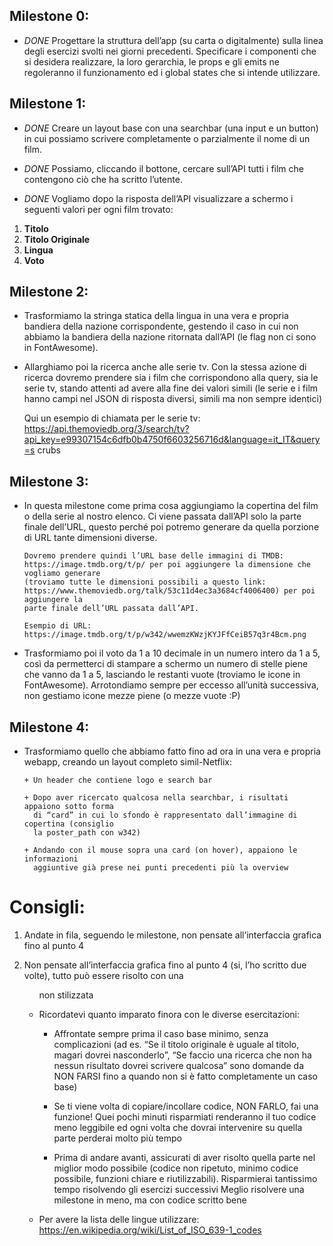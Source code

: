 ## Milestone 0:

- _DONE_ Progettare la struttura dell’app (su carta o digitalmente) sulla linea degli esercizi svolti nei giorni precedenti. Specificare i componenti che si desidera realizzare, la loro gerarchia, le props e gli emits ne regoleranno il funzionamento ed i global states che si intende utilizzare.

## Milestone 1:

- _DONE_ Creare un layout base con una searchbar (una input e un button) in cui possiamo scrivere completamente o parzialmente il nome di un film.

- _DONE_ Possiamo, cliccando il bottone, cercare sull’API tutti i film che contengono ciò che ha scritto l’utente.

- _DONE_ Vogliamo dopo la risposta dell’API visualizzare a schermo i seguenti valori per ogni film trovato:

1. **Titolo**
2. **Titolo Originale**
3. **Lingua**
4. **Voto**

## Milestone 2:

- Trasformiamo la stringa statica della lingua in una vera e propria bandiera della
  nazione corrispondente, gestendo il caso in cui non abbiamo la bandiera della
  nazione ritornata dall’API (le flag non ci sono in FontAwesome).

- Allarghiamo poi la ricerca anche alle serie tv. Con la stessa azione di ricerca
  dovremo prendere sia i film che corrispondono alla query, sia le serie tv, stando
  attenti ad avere alla fine dei valori simili (le serie e i film hanno campi nel JSON di
  risposta diversi, simili ma non sempre identici)

  Qui un esempio di chiamata per le serie tv:
  https://api.themoviedb.org/3/search/tv?api_key=e99307154c6dfb0b4750f6603256716d&language=it_IT&query=s
  crubs

## Milestone 3:

- In questa milestone come prima cosa aggiungiamo la copertina del film o della serie
  al nostro elenco. Ci viene passata dall’API solo la parte finale dell’URL, questo
  perché poi potremo generare da quella porzione di URL tante dimensioni diverse.

      Dovremo prendere quindi l’URL base delle immagini di TMDB:
      https://image.tmdb.org/t/p/ per poi aggiungere la dimensione che vogliamo generare
      (troviamo tutte le dimensioni possibili a questo link:
      https://www.themoviedb.org/talk/53c11d4ec3a3684cf4006400) per poi aggiungere la
      parte finale dell’URL passata dall’API.

      Esempio di URL:
      https://image.tmdb.org/t/p/w342/wwemzKWzjKYJFfCeiB57q3r4Bcm.png

- Trasformiamo poi il voto da 1 a 10 decimale in un numero intero da 1 a 5, così da
  permetterci di stampare a schermo un numero di stelle piene che vanno da 1 a 5,
  lasciando le restanti vuote (troviamo le icone in FontAwesome).
  Arrotondiamo sempre per eccesso all’unità successiva, non gestiamo icone mezze
  piene (o mezze vuote :P)

## Milestone 4:

- Trasformiamo quello che abbiamo fatto fino ad ora in una vera e propria webapp,
  creando un layout completo simil-Netflix:

      + Un header che contiene logo e search bar

      + Dopo aver ricercato qualcosa nella searchbar, i risultati appaiono sotto forma
        di “card” in cui lo sfondo è rappresentato dall’immagine di copertina (consiglio
        la poster_path con w342)

      + Andando con il mouse sopra una card (on hover), appaiono le informazioni
        aggiuntive già prese nei punti precedenti più la overview

# Consigli:

1. Andate in fila, seguendo le milestone, non pensate all’interfaccia grafica fino
   al punto 4

2. Non pensate all’interfaccia grafica fino al punto 4 (si, l’ho scritto due volte),
   tutto può essere risolto con una <ul> non stilizzata

3. Ricordatevi quanto imparato finora con le diverse esercitazioni:

   - Affrontate sempre prima il caso base minimo, senza complicazioni (ad
     es. “Se il titolo originale è uguale al titolo, magari dovrei nasconderlo”,
     “Se faccio una ricerca che non ha nessun risultato dovrei scrivere
     qualcosa” sono domande da NON FARSI fino a quando non si è fatto
     completamente un caso base)

   - Se ti viene volta di copiare/incollare codice, NON FARLO, fai una
     funzione! Quei pochi minuti risparmiati renderanno il tuo codice meno
     leggibile ed ogni volta che dovrai intervenire su quella parte perderai
     molto più tempo

   - Prima di andare avanti, assicurati di aver risolto quella parte nel miglior
     modo possibile (codice non ripetuto, minimo codice possibile, funzioni
     chiare e riutilizzabili). Risparmierai tantissimo tempo risolvendo gli
     esercizi successivi
     Meglio risolvere una milestone in meno, ma con codice scritto bene

4. Per avere la lista delle lingue utilizzare:
   https://en.wikipedia.org/wiki/List_of_ISO_639-1_codes
